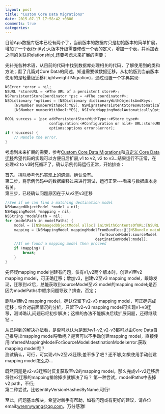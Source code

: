```yaml
---
layout: post
title: "Custom Core Data Migrations"
date: 2015-07-17 17:58:42 +0800
comments: true
categories: 
---
```

目前App数据库版本已经有两个了，当前版本的数据库只是初始版本的简单扩展，增加了一个表(Entity);大版本升级需要修改一个表的定义，增加一个表，并添加表之间的关联(Relationship),还要考虑未来扩展的需要；  

先补充各种术语，从目前的代码中找到数据库处理相关的代码，了解使用到的类和方法；翻了几篇对Core Data的简述，知道需要做数据迁移，从初始版到当前版本使用的是轻量级迁移(Lightweight Migration)，通过设置一个字典实现:  
```c
NSError *error = nil;
NSURL *storeURL = <#The URL of a persistent store#>;
NSPersistentStoreCoordinator *psc = <#The coordinator#>;
NSDictionary *options = [NSDictionary dictionaryWithObjectsAndKeys:
    [NSNumber numberWithBool:YES], NSMigratePersistentStoresAutomaticallyOption,
    [NSNumber numberWithBool:YES], NSInferMappingModelAutomaticallyOption, nil];
 
BOOL success = [psc addPersistentStoreWithType:<#Store type#>
                    configuration:<#Configuration or nil#> URL:storeURL
                    options:options error:&error];
if (!success) {
    // Handle the error.
}
```  
考虑到未来扩展的需要，参考[Custom Core Data Migrations]和[自定义 Core Data 迁移]希望代码的实现可以方便日后扩展,v1 to v2, v2 to v3...结果运行不正常，在处理v2 to v3时死循环了，确认示例代码运行正常，开始排查：

首先，排除参考代码实现上的遗漏，确认没有。  
第二步，将示例代码中的数据库移过来进行测试，运行正常---看来与数据库本身有关。  
第三步，已经确认问题原因在于从v2至v3迁移    

```c
//See if we can find a matching destination model
NSManagedObjectModel *model = nil;
NSMappingModel *mapping = nil;
NSString *modelPath = nil;
for (modelPath in modelPaths) {
    model = [[NSManagedObjectModel alloc] initWithContentsOfURL:[NSURL fileURLWithPath:modelPath]];
    mapping = [NSMappingModel mappingModelFromBundles:@[[NSBundle mainBundle]]
                                           forSourceModel:sourceModel
                                         destinationModel:model];
    //If we found a mapping model then proceed
    if (mapping) {
        break;
    }
}
```  
先怀疑mapping model创建有问题，仅有v1,v2两个版本时，创建v1至v2 mapping model，可正确迁移；增加v3，创建v2至v3 mapping model，跟踪发现，迁移到v2后，总能获取到sourceModel至v2 model的mapping model;是否因为modelPaths中顺序问题导致？排查，否定；   

删除v1至v2 mapping model，确认仅留下v2-v3 mapping model，可正确完成迁移；综合对前面情况的分析，只留下v2-v3 mapping model可实现v1-v3迁移，测试确认,问题已经初步解决；这样的办法不能解决后续扩展问题，还得继续钻...  

从已得到的解决办法看，是否可以认为是因为v1-v2,v2-v3都可以由Core Data自己推导出mapping model导致呢？是否可以不手动创建mapping model，直接使用inferredMappingModelForSourceModel:destinationModel:error:获取mapping model呢？  
测试确认，可行，可实现v1/v2至v3迁移;差不多了吧？还不够,如果使用手动创建mapping model怎么办...

既然问题是v2-v3迁移时反复获取至v2的mapping model，那么完成v1-v2迁移后将往v2迁移的mapping排除掉步就解决了吗？ 
第一种尝试，modelPaths中去掉v2 path，不行;  
第二种尝试，比较entityVersionHashesByName,可行!  

至此，问题基本解决，希望对新手有帮助，如有问题或有更好的建议，请各位email:wrennywang@qq.com，万分感激!

[自定义 Core Data 迁移]:(http://www.objccn.io/issue-4-7/) 
[Custom Core Data Migrations]:(http://www.objc.io/issues/4-core-data/core-data-migration/)   

